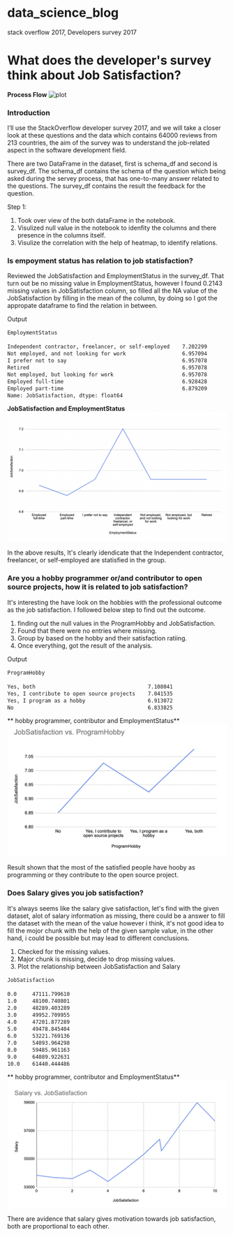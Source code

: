 # data_science_blog
stack overflow 2017, Developers survey 2017
# What does the developer's survey think about Job Satisfaction?

**Process Flow**
![plot](process_flow.png)

### Introduction

I’ll use the StackOverflow developer survey 2017, and we will take a closer look at these questions and the data which contains 64000 reviews from 213 countries, the aim of the survey was to understand the job-related aspect in the software development field.

There are two DataFrame in the dataset, first is schema_df and second is survey_df. The schema_df contains the schema of the question which being asked during the servey process, that has one-to-many answer related to the questions. The survey_df contains the result the feedback for the question.

Step 1:
1. Took over view of the both dataFrame in the notebook.
2. Visulized null value in the notebook to idenfity the columns and there presence in the columns itself.
3. Visulize the correlation with the help of heatmap, to identify relations.

### Is empoyment status has relation to job statisfaction?
Reviewed the JobSatisfaction and EmploymentStatus in the survey_df. That turn out be no missing value in EmploymentStatus, however I found 0.2143 missing values in 
JobSatisfaction column, so filled all the NA value of the JobSatisfaction by filling in the mean of the column, by doing so I got the appropate dataframe to find the relation in between. 

Output
```console
EmploymentStatus

Independent contractor, freelancer, or self-employed    7.202299
Not employed, and not looking for work                  6.957094
I prefer not to say                                     6.957078
Retired                                                 6.957078
Not employed, but looking for work                      6.957078
Employed full-time                                      6.928428
Employed part-time                                      6.879209
Name: JobSatisfaction, dtype: float64
```
**JobSatisfaction and EmploymentStatus**
![plot](jobsatisfaction_and_employmentStatus.png)

In the above results, It's clearly idendicate that the Independent contractor, freelancer, or self-employed are statisfied in the group.

### Are you a hobby programmer or/and contributor to open source projects, how it is related to job satisfaction?

It's interesting the have look on the hobbies with the professional outcome as the job satisfaction. I followed below step to find out the outcome.
1. finding out the null values in the ProgramHobby and JobSatisfaction.
2. Found that there were no entries where missing.
3. Group by based on the hobby and their satisfaction ratiing. 
4. Once everything, got the result of the analysis. 

Output
```console
ProgramHobby

Yes, both                                    7.108041
Yes, I contribute to open source projects    7.041535
Yes, I program as a hobby                    6.913072
No                                           6.833825
```
** hobby programmer, contributor and EmploymentStatus**
![plot](hobby_and_employmentStatus.png)

Result shown that the most of the satisfied people have hooby as programming or they contribute to the open source project.


### Does Salary gives you job satisfaction?
It's always seems like the salary give satisfaction, let's find with the given dataset, alot of salary information as missing, there could be a answer to fill the dataset with the mean of the value however i think, it's not good idea to fill the mojor chunk with the help of the given sample value, in the other hand, i could be possible but may lead to different conclusions.

1. Checked for the missing values.
2. Major chunk is missing, decide to drop missing values.
3. Plot the relationship between JobSatisfaction and Salary

```console
JobSatisfaction

0.0     47111.799610
1.0     48100.740801
2.0     48289.403289
3.0     49952.709955
4.0     47201.877289
5.0     49478.845404
6.0     53221.769136
7.0     54093.964298
8.0     59485.961163
9.0     64089.922631
10.0    61440.444486
```
** hobby programmer, contributor and EmploymentStatus**
![plot](salary_and_employmentStatus.png)

There are avidence that salary gives motivation towards job satisfaction, both are proportional to each other.
